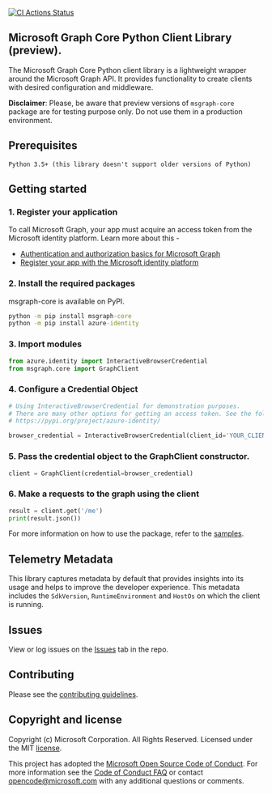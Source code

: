 [![CI Actions Status](https://github.com/microsoftgraph/msgraph-sdk-python-core/workflows/msgraph-sdk-python-core/badge.svg)](https://github.com/microsoftgraph/msgraph-sdk-python-core/actions)

## Microsoft Graph Core Python Client Library (preview).

The Microsoft Graph Core Python client library is a lightweight wrapper around the Microsoft Graph API. It provides functionality to create clients with desired configuration and middleware.

**Disclaimer**: Please, be aware that preview versions of `msgraph-core` package are for testing purpose only. Do not use them in a production environment.

## Prerequisites

    Python 3.5+ (this library doesn't support older versions of Python)

## Getting started

### 1. Register your application

To call Microsoft Graph, your app must acquire an access token from the Microsoft identity platform. Learn more about this -

-   [Authentication and authorization basics for Microsoft Graph](https://docs.microsoft.com/en-us/graph/auth/auth-concepts)
-   [Register your app with the Microsoft identity platform](https://docs.microsoft.com/en-us/graph/auth-register-app-v2)


### 2. Install the required packages

msgraph-core is available on PyPI.

```cmd
python -m pip install msgraph-core
python -m pip install azure-identity
```

### 3. Import modules

```python
from azure.identity import InteractiveBrowserCredential
from msgraph.core import GraphClient
```

### 4. Configure a Credential Object

```python
# Using InteractiveBrowserCredential for demonstration purposes.
# There are many other options for getting an access token. See the following for more information.
# https://pypi.org/project/azure-identity/

browser_credential = InteractiveBrowserCredential(client_id='YOUR_CLIENT_ID')
```

### 5. Pass the credential object to the GraphClient constructor.

```python
client = GraphClient(credential=browser_credential)
```

### 6. Make a requests to the graph using the client

```python
result = client.get('/me')
print(result.json())
```

For more information on how to use the package, refer to the [samples](https://github.com/microsoftgraph/msgraph-sdk-python-core/tree/dev/samples).


## Telemetry Metadata

This library captures metadata by default that provides insights into its usage and helps to improve the developer experience. This metadata includes the `SdkVersion`, `RuntimeEnvironment` and `HostOs` on which the client is running.

## Issues

View or log issues on the [Issues](https://github.com/microsoftgraph/msgraph-sdk-python-core/issues) tab in the repo.

## Contributing

Please see the [contributing guidelines](CONTRIBUTING.rst).

## Copyright and license

Copyright (c) Microsoft Corporation. All Rights Reserved. Licensed under the MIT [license](LICENSE).

This project has adopted the [Microsoft Open Source Code of Conduct](https://opensource.microsoft.com/codeofconduct/). For more information see the [Code of Conduct FAQ](https://opensource.microsoft.com/codeofconduct/faq/) or contact [opencode@microsoft.com](mailto:opencode@microsoft.com) with any additional questions or comments.


